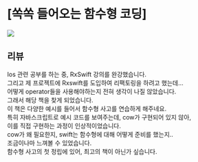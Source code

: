 # [쏙쏙 들어오는 함수형 코딩]

![](https://image.aladin.co.kr/product/29234/92/cover500/k682837293_1.jpg)

## 리뷰
Ios 관련 공부를 하는 중, RxSwift 강의를 완강했습니다. <br/>
그리고 제 프로젝트에 Rxswift를 도입하여 리팩토링을 하려고 했는데…<br/>
어떻게 operator들을 사용해야하는지 전혀 생각이 나질 않았습니다.<br/>
그래서 해당 책을 찾게 되었습니다.<br/>
이 책은 다양한 예시를 들어서 함수형 사고를 연습하게 해주네요. <br/>
특히 자바스크립트로 예시 코드를 보여주는데, cow가 구현되어 있지 않아,<br/>
이를 직접 구현하는 과정이 인상적이었습니다.<br/>
cow가 왜 필요한지, swift는 함수형에 대해 어떻게 준비를 했는지.. <br/>
조금이나마 느껴볼 수 있었습니다.<br/>
함수형 사고의 첫 정립에 있어, 최고의 책이 아닌가 싶습니다.<br/>


